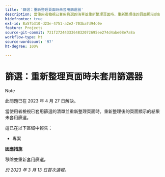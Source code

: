 ```yaml
---
title: '篩選：重新整理頁面時未套用篩選器'
description: 當使用者檢視已套用篩選的清單並重新整理頁面時，重新整理後的頁面顯示的結果未套用篩選。
hidefromtoc: true
exl-id: 8a57b310-d23e-4751-a2e2-703ba7d94c0e
feature: Projects
source-git-commit: 721f2724433364832072695ee274d4abe08e7a8a
workflow-type: ht
source-wordcount: '97'
ht-degree: 100%

---
```


# 篩選：重新整理頁面時未套用篩選器

>[!NOTE]
>
>此問題已在 2023 年 4 月 27 日解決。

當使用者檢視已套用篩選的清單並重新整理頁面時，重新整理後的頁面顯示的結果未套用篩選。

這已在以下區域中報告：

* 專案

**因應措施**

移除並重新套用篩選。

_於 2023 年 3 月 13 日首次通報。_

